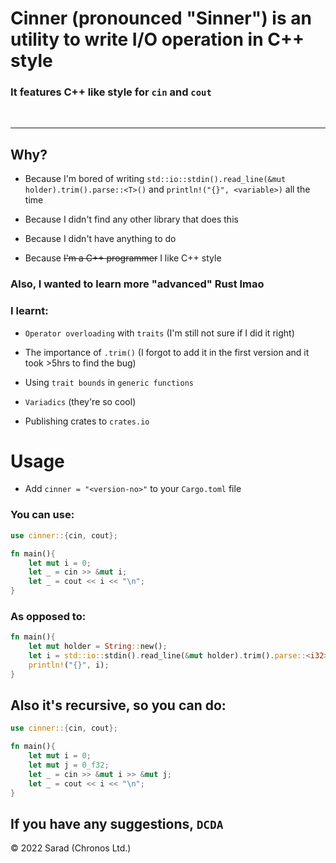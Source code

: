 # Cinner (pronounced "Sinner") is an utility to write I/O operation in C++ style

### It features C++ like style for `cin` and `cout`
<br>

---

## Why?

- Because I'm bored of writing `std::io::stdin().read_line(&mut holder).trim().parse::<T>()` and `println!("{}", <variable>)` all the time

- Because I didn't find any other library that does this

- Because I didn't have anything to do

- Because ~~I'm a C++ programmer~~ I like C++ style

### Also, I wanted to learn more "advanced" Rust lmao

### I learnt:

- `Operator overloading` with `traits` (I'm still not sure if I did it right)

- The importance of `.trim()` (I forgot to add it in the first version and it took >5hrs to find the bug) 

- Using `trait bounds` in `generic functions`

- `Variadics` (they're so cool) 

- Publishing crates to `crates.io`

# Usage

- Add `cinner = "<version-no>"` to your `Cargo.toml` file

### You can use:

```rust
use cinner::{cin, cout};

fn main(){
    let mut i = 0;
    let _ = cin >> &mut i;
    let _ = cout << i << "\n";
}
```
### As opposed to:
```rust
fn main(){
    let mut holder = String::new();
    let i = std::io::stdin().read_line(&mut holder).trim().parse::<i32>().unwrap();
    println!("{}", i);
}
```

## Also it's recursive, so you can do:
```rust
use cinner::{cin, cout};

fn main(){
    let mut i = 0;
    let mut j = 0_f32;
    let _ = cin >> &mut i >> &mut j;
    let _ = cout << i << "\n";
}
```

## If you have any suggestions, `DCDA`


© 2022 Sarad (Chronos Ltd.)
